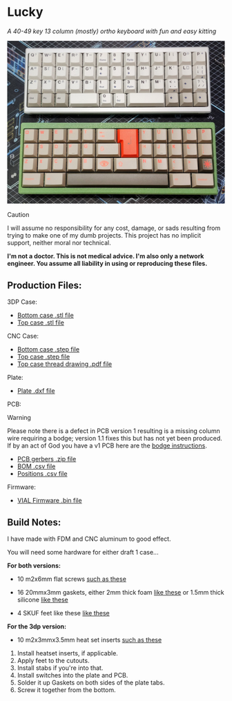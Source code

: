 # Lucky
*A 40-49 key 13 column (mostly) ortho keyboard with fun and easy kitting*

<img src="https://github.com/theycallmeboxy/lucky/blob/main/img/lucky_build-options.jpg" alt="keyborb" width="600"/>

> [!CAUTION]
> I will assume no responsibility for any cost, damage, or sads resulting from trying to make one of my dumb projects. This project has no implicit support, neither moral nor technical.
> 
> **I'm not a doctor. This is not medical advice. I'm also only a network engineer. You assume all liability in using or reproducing these files.**


## Production Files:
3DP Case:
- [Bottom case .stl file](https://github.com/theycallmeboxy/lucky/raw/refs/heads/main/models/draft%201/3dp/Bottom%20Case.stl)
- [Top case .stl file](https://github.com/theycallmeboxy/lucky/raw/refs/heads/main/models/draft%201/3dp/Top%20Case.stl)

CNC Case:
- [Bottom case .step file](https://github.com/theycallmeboxy/lucky/raw/refs/heads/main/models/draft%201/cnc/Bottom%20Case.step)
- [Top case .step file](https://github.com/theycallmeboxy/lucky/raw/refs/heads/models/draft%201/cnc/Top%20Case.step)
- [Top case thread drawing .pdf file](https://github.com/theycallmeboxy/lucky/raw/refs/heads/main/models/draft%201/cnc/Top%20Case%20Drawing.pdf)

Plate:
- [Plate .dxf file](https://github.com/theycallmeboxy/lucky/raw/refs/heads/main/models/draft%201/plate/1.6mm%20plate.dxf)

PCB:
> [!WARNING]
> Please note there is a defect in PCB version 1 resulting is a missing
> column wire requiring a bodge; version 1.1 fixes this but has not yet been produced.  If by an act of God you have a v1 PCB here are the [bodge instructions](https://github.com/theycallmeboxy/lucky/blob/main/img/bodge-instructions.png).

- [PCB gerbers .zip file](https://github.com/theycallmeboxy/lucky/raw/refs/heads/main/pcb/lucky%20v1.1/production/lucky1.1.zip)
- [BOM .csv file](https://github.com/theycallmeboxy/lucky/raw/refs/heads/main/pcb/lucky%20v1.1/production/bom.csv)
- [Positions .csv file](https://github.com/theycallmeboxy/lucky/raw/refs/heads/main/pcb/lucky%20v1.1/production/positions.csv)

Firmware:
- [VIAL Firmware .bin file](https://github.com/theycallmeboxy/lucky/raw/refs/heads/main/firmware/vial/binary/boxy_lucky_vial.bin)
  
## Build Notes:

I have made with FDM and CNC aluminum to good effect.

You will need some hardware for either draft 1 case...

**For both versions:**
 
  - 10 m2x6mm flat screws [such as these     ](https://www.amazon.com/gp/product/B000NHYRAY/)
    
   - 16 20mmx3mm gaskets, either 2mm thick foam   [like    these](https://www.aliexpress.us/item/3256805527606478.html)  or
    1.5mm thick silicone   [like these](https://www.aliexpress.us/item/3256802713311572.html)
    
   - 4 SKUF feet like these  [like    these](https://keeb.io/products/skuf-silicone-rubber-keyboard-feet)
 
 **For the 3dp version:**
 
  - 10 m2x3mmx3.5mm heat set inserts   [such as    these](https://www.amazon.com/gp/product/B0C1ND29M7/)

 1. Install heatset inserts, if applicable.   
 2. Apply feet to the cutouts.
 3. Install stabs if you're into that. 
 4. Install switches into the plate and PCB.
 5. Solder it up Gaskets on both sides of the plate tabs.
 6. Screw it together from the bottom.
